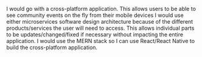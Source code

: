I would go with a cross-platform application. This allows users to be able to see community events on the fly from their mobile devices I would use either microservices software design architecture because of the different products/services the user will need to access. This allows individual parts to be updates/changed/fixed if necessary without impacting the entire application. I would use the MERN stack so I can use React/React Native to build the cross-platform application.